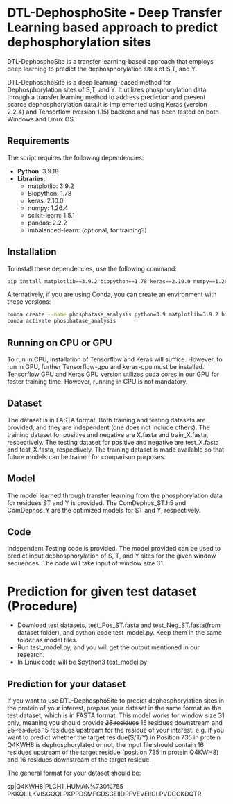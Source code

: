 # DTL-DephosphoSite - Deep Transfer Learning based approach to predict dephosphorylation sites

DTL-DephosphoSite is a transfer learning-based approach that employs deep learning to predict the dephosphorylation sites of S,T, and Y.

DTL-DephosphoSite is a deep learning-based method for Dephosphorylation sites of S,T, and Y. It utilizes phosphorylation data through a transfer learning method to address prediction and present scarce dephosphorylation data.It is implemented using Keras (version 2.2.4) and Tensorflow (version 1.15) backend and has been tested on both Windows and Linux OS.
 

## Requirements

The script requires the following dependencies:

- **Python**: 3.9.18  
- **Libraries**:
  - matplotlib: 3.9.2
  - Biopython: 1.78
  - keras: 2.10.0
  - numpy: 1.26.4
  - scikit-learn: 1.5.1
  - pandas: 2.2.2
  - imbalanced-learn: (optional, for training?)

## Installation

To install these dependencies, use the following command:

```bash
pip install matplotlib==3.9.2 biopython==1.78 keras==2.10.0 numpy==1.26.4 scikit-learn==1.5.1 pandas==2.2.2
```
Alternatively, if you are using Conda, you can create an environment with these versions:

```bash
conda create --name phosphatase_analysis python=3.9 matplotlib=3.9.2 biopython=1.78 keras=2.10.0 numpy=1.26.4 scikit-learn=1.5.1 pandas=2.2.2
conda activate phosphatase_analysis
```

## Running on CPU or GPU
To run in CPU, installation of Tensorflow and Keras will suffice. However, to run in GPU, further Tensorflow-gpu and keras-gpu must be installed. 
Tensorflow GPU and Keras GPU version utilizes cuda cores in our GPU for faster training time. However, running in GPU is not mandatory.
 
## Dataset
The dataset is in FASTA format. Both training and testing datasets are provided, and they are independent (one does not include others). The training dataset for positive and negative are X.fasta and train_X.fasta, respectively. The testing dataset for positive and negative are test_X.fasta and test_X.fasta, respectively. The training dataset is made available so that future models can be trained for comparison purposes.
 
## Model
The model learned through transfer learning from the phosphorylation data for residues ST and Y is provided. The ComDephos_ST.h5 and ComDephos_Y are the optimized models for ST and Y, respectively.

## Code
Independent Testing code is provided. The model provided can be used to predict input dephosphorylation of S, T, and Y sites for the given window sequences. The code will take input of window size 31.

# Prediction for given test dataset (Procedure)
  - Download test datasets, test_Pos_ST.fasta and test_Neg_ST.fasta(from dataset folder), and python code test_model.py.
    Keep them in the same folder as model files.
  - Run test_model.py, and you will get the output mentioned in our research.
  - In Linux code will be $python3 test_model.py
  
## Prediction for your dataset
If you want to use DTL-DephosphoSite to predict dephosphorylation sites in the protein of your interest, prepare your dataset in the same format as the test dataset, which is in FASTA format. 
This model works for window size 31 only, meaning you should provide ~~25 residues~~ 15 residues downstream and ~~25 residues~~ 15 residues upstream for the residue of your interest. 
e.g. if you want to predict whether the target residue(S/T/Y) in Position 735 in protein Q4KWH8 is dephosphorylated or not, the input file should contain 16 residues upstream of the target residue (position 735 in protein Q4KWH8) and 16 residues downstream of the target residue.

The general format for your dataset should be:

sp|Q4KWH8|PLCH1_HUMAN%730%755
PKKQLILKVISGQQLPKPPDSMFGDSGEIIDPFVEVEIIGLPVDCCKDQTR
